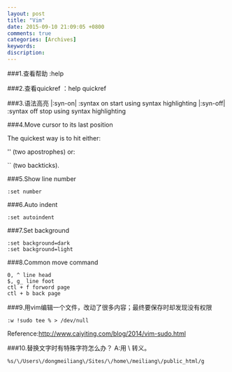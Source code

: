 ```yaml
---
layout: post
title: "Vim"
date: 2015-09-10 21:09:05 +0800
comments: true
categories: [Archives]
keywords: 
discription: 
---
```

###1.查看帮助
:help

###2.查看quickref
：help quickref

###3.语法高亮
|:syn-on|       :syntax on              start using syntax highlighting
|:syn-off|      :syntax off             stop using syntax highlighting

###4.Move cursor to its last position

The quickest way is to hit either:

''
(two apostrophes) or:

``
(two backticks).

###5.Show line number

```
:set number
```

###6.Auto indent

```
:set autoindent
```
                                           
###7.Set background

```
:set background=dark
:set background=light
```

###8.Common move command

```
0, ^ line head
$, g_ line foot
ctl + f forword page
ctl + b back page
```
###9.用vim编辑一个文件，改动了很多内容；最终要保存时却发现没有权限

```
:w !sudo tee % > /dev/null
```
Reference:http://www.caiyiting.com/blog/2014/vim-sudo.html

###10.替换文字时有特殊字符怎么办？
A:用 \ 转义。

```
%s/\/Users\/dongmeiliang\/Sites/\/home\/meiliang\/public_html/g
```



